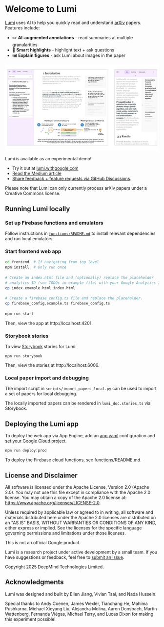 # Welcome to Lumi

[Lumi](https://lumi.withgoogle.com) uses AI to help you quickly read and understand [arXiv](https://arxiv.org/) papers. Features include:

- ✏️ **AI-augmented annotations** - read summaries at multiple granularities
- 🔖 **Smart highlights** - highlight text + ask questions
- 🖼️ **Explain figures** - ask Lumi about images in the paper

![Screenshot of Lumi](assets/combined_desktop_mobile.png)

Lumi is available as an experimental demo!

- Try it out at [lumi.withgoogle.com](https://lumi.withgoogle.com)
- [Read the Medium article](https://medium.com/people-ai-research/read-smarter-not-harder-with-lumi-6a1a8210ccc7)
- [Share feedback + feature requests via GitHub Discussions](https://github.com/PAIR-code/lumi/discussions).

Please note that Lumi can only currently process arXiv papers under a Creative Commons license.

## Running Lumi locally

### Set up Firebase functions and emulators

Follow instructions in
[`functions/README.md`](https://github.com/PAIR-code/lumi/tree/main/functions)
to install relevant dependencies and run local emulators.

### Start frontend web app

```bash
cd frontend  # If navigating from top level
npm install  # Only run once

# Create an index.html file and (optionally) replace the placeholder
# analytics ID (see TODOs in example file) with your Google Analytics ID
cp index.example.html index.html

# Create a firebase_config.ts file and replace the placeholder.
cp firebase_config.example.ts firebase_config.ts

npm run start
```

Then, view the app at http://localhost:4201.

### Storybook stories

To view [Storybook](https://storybook.js.org/docs) stories for Lumi:

```
npm run storybook
```

Then, view the stories at http://localhost:6006.

### Local paper import and debugging

The import script in `scripts/import_papers_local.py` can be used to import a
set of papers for local debugging.

The locally imported papers can be rendered in `lumi_doc.stories.ts`
via Storybook.

## Deploying the Lumi app

To deploy the web app via App Engine, add an
[app.yaml](https://cloud.google.com/appengine/docs/standard/reference/app-yaml?tab=node.js)
configuration and
[set your Google Cloud project](https://cloud.google.com/sdk/gcloud/reference/config/set).

```bash
npm run deploy:prod
```

To deploy the Firebase cloud functions, see functions/README.md.

## License and Disclaimer

All software is licensed under the Apache License, Version 2.0 (Apache 2.0).
You may not use this file except in compliance with the Apache 2.0 license.
You may obtain a copy of the Apache 2.0 license at:
https://www.apache.org/licenses/LICENSE-2.0.

Unless required by applicable law or agreed to in writing, all software and
materials distributed here under the Apache 2.0 licenses are distributed on an
"AS IS" BASIS, WITHOUT WARRANTIES OR CONDITIONS OF ANY KIND, either express or
implied. See the licenses for the specific language governing permissions and
limitations under those licenses.

This is not an official Google product.

Lumi is a research project under active development by a small
team. If you have suggestions or feedback, feel free to
[submit an issue](https://github.com/pair-code/lumi/issues).

Copyright 2025 DeepMind Technologies Limited.

## Acknowledgments

Lumi was designed and built by Ellen Jiang, Vivian Tsai, and Nada Hussein.

Special thanks to Andy Coenen, James Wexler, Tianchang He, Mahima Pushkarna, Michael Xieyang Liu, Alejandra Molina, Aaron Donsbach, Martin Wattenberg, Fernanda Viégas, Michael Terry, and Lucas Dixon for making this experiment possible!
